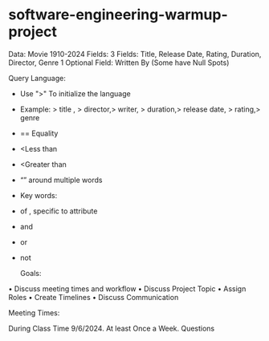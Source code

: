# software-engineering-warmup-project
Data: Movie 1910-2024
Fields: 
3 Fields: Title, Release Date, Rating, Duration, Director, Genre 
1 Optional Field:  Written By (Some have Null Spots) 

Query Language: 
- Use ">" To initialize the language
- Example: > title , > director,> writer, > duration,> release date, > rating,> genre 
- == Equality 
- <Less than
- <Greater than
- “”  around multiple words 
- Key words:
- of , specific to attribute 
- and 
- or 
- not

  Goals:
  
•	Discuss meeting times and workflow
•	Discuss Project Topic
•	Assign Roles
•	Create Timelines
•	Discuss Communication

Meeting Times:

During Class Time  9/6/2024.
At least Once a Week.
Questions

